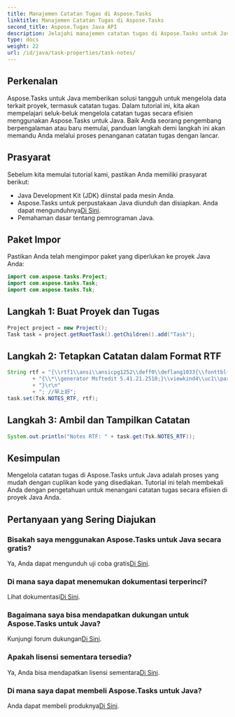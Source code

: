 ```yaml
---
title: Manajemen Catatan Tugas di Aspose.Tasks
linktitle: Manajemen Catatan Tugas di Aspose.Tasks
second_title: Aspose.Tugas Java API
description: Jelajahi manajemen catatan tugas di Aspose.Tasks untuk Java. Panduan langkah demi langkah untuk pengembangan Java yang efisien. Unduh uji coba gratis Anda sekarang!
type: docs
weight: 22
url: /id/java/task-properties/task-notes/
---
```

## Perkenalan
Aspose.Tasks untuk Java memberikan solusi tangguh untuk mengelola data terkait proyek, termasuk catatan tugas. Dalam tutorial ini, kita akan mempelajari seluk-beluk mengelola catatan tugas secara efisien menggunakan Aspose.Tasks untuk Java. Baik Anda seorang pengembang berpengalaman atau baru memulai, panduan langkah demi langkah ini akan memandu Anda melalui proses penanganan catatan tugas dengan lancar.
## Prasyarat
Sebelum kita memulai tutorial kami, pastikan Anda memiliki prasyarat berikut:
- Java Development Kit (JDK) diinstal pada mesin Anda.
-  Aspose.Tasks untuk perpustakaan Java diunduh dan disiapkan. Anda dapat mengunduhnya[Di Sini](https://releases.aspose.com/tasks/java/).
- Pemahaman dasar tentang pemrograman Java.
## Paket Impor
Pastikan Anda telah mengimpor paket yang diperlukan ke proyek Java Anda:
```java
import com.aspose.tasks.Project;
import com.aspose.tasks.Task;
import com.aspose.tasks.Tsk;
```
## Langkah 1: Buat Proyek dan Tugas
```java
Project project = new Project();
Task task = project.getRootTask().getChildren().add("Task");
```
## Langkah 2: Tetapkan Catatan dalam Format RTF
```java
String rtf = "{\\rtf1\\ansi\\ansicpg1252\\deff0\\deflang1033{\\fonttbl{\\f0\\fnil\\fcharset134 SimSun;}{\\f1\\fnil\\fcharset0 Calibri;}}\r\n"
        + "{\\*\\generator Msftedit 5.41.21.2510;}\\viewkind4\\uc1\\pard\\sa200\\sl276\\slmult1\\lang9\\f0\\fs22\\'d4\\'e7\\'c9\\'cf\\'ba\\'c3\\f1\\par\r\n"
        + "}\r\n"
        + "; //早上好";
task.set(Tsk.NOTES_RTF, rtf);
```
## Langkah 3: Ambil dan Tampilkan Catatan
```java
System.out.println("Notes RTF: " + task.get(Tsk.NOTES_RTF));
```
## Kesimpulan
Mengelola catatan tugas di Aspose.Tasks untuk Java adalah proses yang mudah dengan cuplikan kode yang disediakan. Tutorial ini telah membekali Anda dengan pengetahuan untuk menangani catatan tugas secara efisien di proyek Java Anda.
## Pertanyaan yang Sering Diajukan
### Bisakah saya menggunakan Aspose.Tasks untuk Java secara gratis?
 Ya, Anda dapat mengunduh uji coba gratis[Di Sini](https://releases.aspose.com/).
### Di mana saya dapat menemukan dokumentasi terperinci?
 Lihat dokumentasi[Di Sini](https://reference.aspose.com/tasks/java/).
### Bagaimana saya bisa mendapatkan dukungan untuk Aspose.Tasks untuk Java?
 Kunjungi forum dukungan[Di Sini](https://forum.aspose.com/c/tasks/15).
### Apakah lisensi sementara tersedia?
 Ya, Anda bisa mendapatkan lisensi sementara[Di Sini](https://purchase.aspose.com/temporary-license/).
### Di mana saya dapat membeli Aspose.Tasks untuk Java?
 Anda dapat membeli produknya[Di Sini](https://purchase.aspose.com/buy).